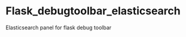 Flask_debugtoolbar_elasticsearch
================================

Elasticsearch panel for flask debug toolbar
